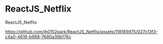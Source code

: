# ReactJS_Netflix
ReactJS_Netflix


https://github.com/jh0152park/ReactJS_Netflix/assets/118165975/027c13f3-c4a0-4619-b988-7680a39b176c

